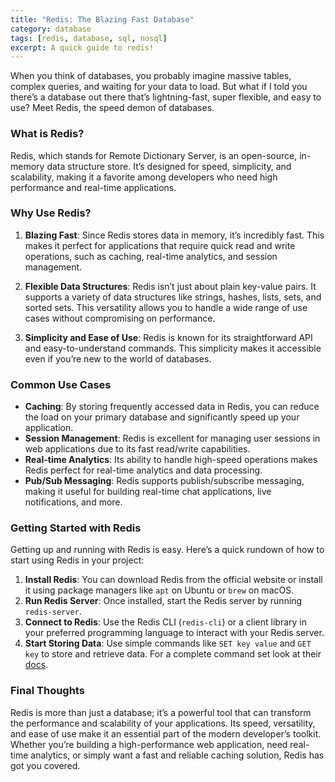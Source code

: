 ```yaml
---
title: "Redis: The Blazing Fast Database"
category: database
tags: [redis, database, sql, nosql]
excerpt: A quick guide to redis!
---
```


When you think of databases, you probably imagine massive tables, complex queries, and waiting for your data to load. But what if I told you there’s a database out there that’s lightning-fast, super flexible, and easy to use? Meet Redis, the speed demon of databases.

### What is Redis?

Redis, which stands for Remote Dictionary Server, is an open-source, in-memory data structure store. It’s designed for speed, simplicity, and scalability, making it a favorite among developers who need high performance and real-time applications.

### Why Use Redis?

1. **Blazing Fast**: Since Redis stores data in memory, it’s incredibly fast. This makes it perfect for applications that require quick read and write operations, such as caching, real-time analytics, and session management.

2. **Flexible Data Structures**: Redis isn’t just about plain key-value pairs. It supports a variety of data structures like strings, hashes, lists, sets, and sorted sets. This versatility allows you to handle a wide range of use cases without compromising on performance.

3. **Simplicity and Ease of Use**: Redis is known for its straightforward API and easy-to-understand commands. This simplicity makes it accessible even if you’re new to the world of databases.

### Common Use Cases

- **Caching**: By storing frequently accessed data in Redis, you can reduce the load on your primary database and significantly speed up your application.
- **Session Management**: Redis is excellent for managing user sessions in web applications due to its fast read/write capabilities.
- **Real-time Analytics**: Its ability to handle high-speed operations makes Redis perfect for real-time analytics and data processing.
- **Pub/Sub Messaging**: Redis supports publish/subscribe messaging, making it useful for building real-time chat applications, live notifications, and more.

### Getting Started with Redis

Getting up and running with Redis is easy. Here’s a quick rundown of how to start using Redis in your project:

1. **Install Redis**: You can download Redis from the official website or install it using package managers like `apt` on Ubuntu or `brew` on macOS.
2. **Run Redis Server**: Once installed, start the Redis server by running `redis-server`.
3. **Connect to Redis**: Use the Redis CLI (`redis-cli`) or a client library in your preferred programming language to interact with your Redis server.
4. **Start Storing Data**: Use simple commands like `SET key value` and `GET key` to store and retrieve data. For a complete command set look at their [docs](https://redis.io/docs/latest/commands/).

### Final Thoughts

Redis is more than just a database; it’s a powerful tool that can transform the performance and scalability of your applications. Its speed, versatility, and ease of use make it an essential part of the modern developer’s toolkit. Whether you’re building a high-performance web application, need real-time analytics, or simply want a fast and reliable caching solution, Redis has got you covered.
